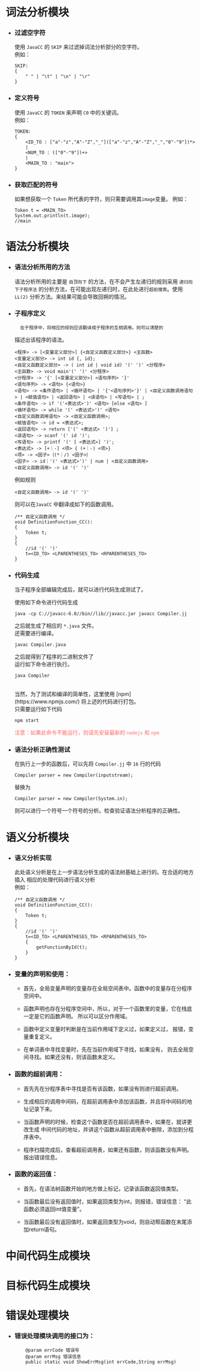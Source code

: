 # 词法分析模块

* ### 过滤空字符
    使用 `JavaCC` 的 `SKIP` 来过滤掉词法分析部分的空字符。<br>
    例如：
    ```
    SKIP:
    {
        " " | "\t" | "\n" | "\r"
    }
    ```

* ### 定义符号
    使用 `JavaCC` 的 `TOKEN` 来声明 `C0` 中的关键词。<br>
    例如：
    ```
    TOKEN:
    {
        <ID_TO : ["a"-"z","A"-"Z","_"](["a"-"z","A"-"Z","_","0"-"9"])*>
        |
        <NUM_TO : (["0"-"9"])+>
        |
        <MAIN_TO : "main">
    }
    ```

* ### 获取匹配的符号

    如果想获取一个 `Token` 所代表的字符，则只需要调用其`image`变量。
    例如：
    ```
    Token t = <MAIN_TO>
    System.out.println(t.image);
    //main
    ```

# 语法分析模块
* ### 语法分析所用的方法
    语法分析所用的主要是 `自顶向下` 的方法，在不会产生左递归的规则采用 
`递归向下子程序法` 的分析方法，在可能出现左递归时，在此处进行`超前搜索`。使用
 `LL(2)` 分析方法。来结果可能会导致回朔的情况。
 
* ### 子程序定义
        在子程序中，将相应的规则应该翻译成子程序的互相调用。则可以清楚的
    描述出该程序的语法。
        
    ```
    <程序> -> [<变量定义部分>] {<自定义函数定义部分>} <主函数>
    <变量定义部分> -> int id {, id};
    <自定义函数定义部分> -> ( int id | void id) '(' ')' <分程序>
    <主函数> -> void main'(' ')' <分程序>
    <分程序> -> '{' [<变量定义部分>] <语句序列> '}'
    <语句序列> -> <语句> {<语句>}
    <语句> -> <条件语句> | <循环语句> | '{'<语句序列>'}' | <自定义函数调用语句> | <赋值语句> | <返回语句> | <读语句> | <写语句> | ;
    <条件语句> -> if '('<表达式>')' <语句> [else <语句> ]
    <循环语句> -> while '(' <表达式>')' <语句>
    <自定义函数调用语句> -> <自定义函数调用>;
    <赋值语句> -> id = <表达式>;
    <返回语句> -> return ['(' <表达式> ')'] ;
    <读语句> -> scanf '(' id ')';
    <写语句> -> printf '(' [ <表达式>] ')';
    <表达式> -> [+｜-] <项> { (+｜-) <项>} 
    <项> -> <因子>｛(*｜/) <因子>｝
    <因子> -> id｜'(' <表达式>')' | num | <自定义函数调用>
    <自定义函数调用> -> id '(' ')'
    ```
    
    例如规则
    ```
    <自定义函数调用> -> id '(' ')'
    ```
    则可以在`JavaCC` 中翻译成如下的函数调用。
    ```
    /** 自定义函数调用 */
    void DefinitionFunction_CC():
    {
        Token t;
    }
    {
        //id '(' ')'
        t=<ID_TO> <LPARENTHESES_TO> <RPARENTHESES_TO>
    }
    ```
* ### 代码生成
    当子程序全部编辑完成后，就可以进行代码生成测试了。<br>

    使用如下命令进行代码生成
    ```
    java -cp C://javacc-6.0//bin//lib//javacc.jar javacc Compiler.jj
    ```
    之后就生成了相应的 `*.java` 文件。<br>
    还需要进行编译。
    ```
    javac Compiler.java
    ```
    之后就得到了程序的二进制文件了<br>
    运行如下命令进行执行。
    ```
    java Compiler
    ```
    <br>
    当然，为了测试和编译的简单性，这里使用 [npm](https://www.npmjs.com/)
    将上述的代码进行打包。<br>
    只需要运行如下代码
    
    ```
    npm start
    ```
    
    <font color="#ff6767">注意：如果此命令不能运行，则请先安装最新的 `nodejs` 和 `npm` </font>
    
* ### 语法分析正确性测试
    在执行上一步的函数后，可以先将 `Compiler.jj` 中 `16` 行的代码
    ```
    Compiler parser = new Compiler(inputstream);
    ```
    替换为
    ```
    Compiler parser = new Compiler(System.in);
    ```
    则可以进行一个符号一个符号的分析。检查验证语法分析程序的正确性。
    
# 语义分析模块

* ### 语义分析实现
    此处语义分析是在上一步语法分析生成的语法树基础上进行的。在合适的地方插入
    相应的处理代码进行语义分析 <br>
    例如：
    ```
    /** 自定义函数调用 */
    void DefinitionFunction_CC():
    {
        Token t;
    }
    {
        //id '(' ')'
        t=<ID_TO> <LPARENTHESES_TO> <RPARENTHESES_TO>
        {
            getFunctionById(t);
        }
    }
    ```
* ### 变量的声明和使用：
    * 首先，全局变量声明的变量存在全局空间表中。函数中的变量存在分程序空间中。
    
    * 函数声明也存在分程序空间中，所以，对于一个函数里的变量，它在栈底一定是它的函数声明。
    所以可以区分作用域。
    
    * 函数中定义变量时判断是在当前作用域下定义过，如果定义过，
    报错，变量重复定义。
    
    * 在单词表中寻找变量时，先在当前作用域下寻找，如果没有，
    则去全局空间寻找。如果还没有，则该函数未定义。

* ### 函数的超前调用：
    * 首先先在分程序表中寻找是否有该函数，如果没有则进行超前调用。
    
    * 生成相应的调用中间码，在超前调用表中添加该函数，并且将中间码的地址记录下来。
    
    * 当函数声明的时候，检查这个函数是否在超前调用表中，如果在，就讲更改生成
    中间代码的地址，并讲这个函数从超前调用表中删除，添加到分程序表中。
    
    * 程序扫描完成后，查看超前调用表，如果还有函数，则该函数没有声明。报出错误信息。

* ### 函数的返回值：
    * 首先，在语法树函数开始的地方做上标记，记录该函数返回值类型。
    
    * 当函数最后没有返回值时，如果返回类型为int，则报错，错误信息：
    “此函数必须返回int值变量”。
    
    * 当函数最后没有返回值时，如果返回类型为void，则自动帮函数在末尾添加return语句。

# 中间代码生成模块

# 目标代码生成模块

# 错误处理模块
* ### 错误处理模块调用的接口为：
    ```
        @param errCode 错误号
        @param errMsg 错误信息
        public static void ShowErrMsg(int errCode,String errMsg)
    ```

